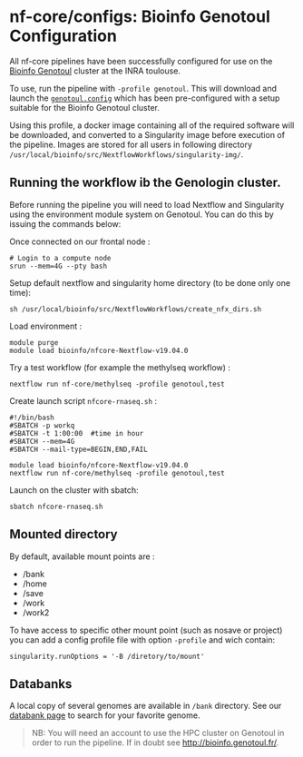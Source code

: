 


# nf-core/configs: Bioinfo Genotoul Configuration

All nf-core pipelines have been successfully configured for use on the [Bioinfo Genotoul](http://bioinfo.genotoul.fr/) cluster at the INRA toulouse.

To use, run the pipeline with `-profile genotoul`. This will download and
launch the [`genotoul.config`](../conf/genotoul.config) which has been
pre-configured with a setup suitable for the Bioinfo Genotoul cluster.

Using this profile, a docker image containing all of the required software
will be downloaded, and converted to a Singularity image before execution
of the pipeline. Images are stored for all users in following directory `/usr/local/bioinfo/src/NextflowWorkflows/singularity-img/`.

## Running the workflow ib the Genologin cluster.

Before running the pipeline you will need to load Nextflow and
Singularity using the environment module system on Genotoul. You can do
this by issuing the commands below:


Once connected on our frontal node :
```
# Login to a compute node
srun --mem=4G --pty bash
```

Setup default nextflow and singularity home directory (to be done only one time):
```
sh /usr/local/bioinfo/src/NextflowWorkflows/create_nfx_dirs.sh
```

Load environment :
```
module purge
module load bioinfo/nfcore-Nextflow-v19.04.0
```

Try a test workflow (for example the methylseq workflow) :
```
nextflow run nf-core/methylseq -profile genotoul,test
```

Create launch script `nfcore-rnaseq.sh` :
```
#!/bin/bash
#SBATCH -p workq
#SBATCH -t 1:00:00  #time in hour
#SBATCH --mem=4G
#SBATCH --mail-type=BEGIN,END,FAIL

module load bioinfo/nfcore-Nextflow-v19.04.0
nextflow run nf-core/methylseq -profile genotoul,test
```
Launch on the cluster with sbatch:
```
sbatch nfcore-rnaseq.sh
```

## Mounted directory

By default, available mount points are :
 - /bank
 - /home
 - /save
 - /work  
 - /work2  


To have access to specific other mount point (such as nosave or project)
you can add a config profile file with option `-profile` and wich contain:
```
singularity.runOptions = '-B /diretory/to/mount'
```

## Databanks

A local copy of several genomes are available in `/bank` directory. See
our [databank page](http://bioinfo.genotoul.fr/index.php/resources-2/databanks/)
to search for your favorite genome.


>NB: You will need an account to use the HPC cluster on Genotoul in order
to run the pipeline. If in doubt see http://bioinfo.genotoul.fr/.
